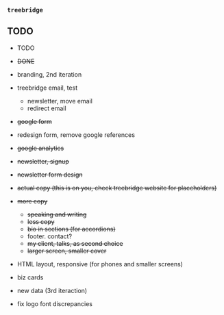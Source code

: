 ### `treebridge`

## TODO

- TODO
- ~~DONE~~

- branding, 2nd iteration
- treebridge email, test
  - newsletter, move email
  - redirect email
- ~~google form~~
- redesign form, remove google references
- ~~google analytics~~
- ~~newsletter, signup~~
- ~~newsletter form design~~
- ~~actual copy (this is on you, check treebridge website for placeholders)~~
- ~~more copy~~
   - ~~speaking and writing~~
   - ~~less copy~~
   - ~~bio in sections (for accordions)~~
   - footer. contact?
   - ~~my client, talks, as second choice~~
   - ~~larger screen, smaller cover~~
- HTML layout, responsive (for phones and smaller screens)
- biz cards
- new data (3rd iteraction)
- fix logo font discrepancies